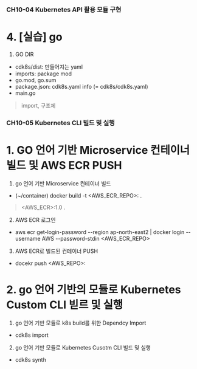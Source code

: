 ### CH10-04 Kubernetes API 활용 모듈 구현
# 4. [실습] go
1. GO DIR
- cdk8s/dist: 만들어지는 yaml
- imports: package mod
- go.mod, go.sum
- package.json: cdk8s.yaml info (= cdk8s/cdk8s.yaml)
- main.go
>  import, 구조체

### CH10-05 Kubernetes CLI 빌드 및 실행
# 1. GO 언어 기반 Microservice 컨테이너 빌드 및 AWS ECR PUSH
1. go 언어 기반 Microservice 컨테이너 빌드 
- (~/container) docker build -t <AWS_ECR_REPO>:<TAG> .
> <AWS_ECR>:1.0 .
2. AWS ECR 로그인 
- aws ecr get-login-password --region ap-north-east2 | docker login --username AWS --password-stdin <AWS_ECR_REPO>
3. AWS ECR로 빌드된 컨테이너 PUSH
- docekr push <AWS_REPO>:<TAGH>
# 2. go 언어 기반의 모듈로 Kubernetes Custom CLI 빋르 및 실행
1. go 언어 기반 모듈로 k8s build를 위한 Dependcy Import
- cdk8s import
2. go 언어 기반 모듈로 Kubernetes Cusotm CLI 빌드 및 실행
- cdk8s synth
